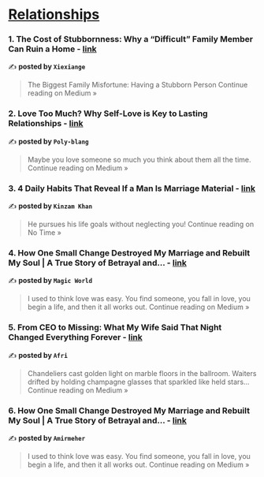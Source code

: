 
<h1><a href=https://medium.com/tag/relationships/recommended target="_blank" rel="noopener noreferrer">Relationships</a></h1>
<h3>1. The Cost of Stubbornness: Why a “Difficult” Family Member Can Ruin a Home - <a href="https://medium.com/@xiexiange2025/the-cost-of-stubbornness-why-a-difficult-family-member-can-ruin-a-home-abf65da5a265?source=rss------relationships-5" target="_blank" rel="noopener noreferrer">link</a></h3>

✍️ **posted by `Xiexiange`**

<blockquote>The Biggest Family Misfortune: Having a Stubborn Person
Continue reading on Medium »</blockquote>

<h3>2. Love Too Much? Why Self-Love is Key to Lasting Relationships - <a href="https://medium.com/@poly789blang/love-too-much-why-self-love-is-key-to-lasting-relationships-fe83b3c44cb8?source=rss------relationships-5" target="_blank" rel="noopener noreferrer">link</a></h3>

✍️ **posted by `Poly-blang`**

<blockquote>Maybe you love someone so much you think about them all the time.
Continue reading on Medium »</blockquote>

<h3>3. 4 Daily Habits That Reveal If a Man Is Marriage Material - <a href="https://medium.com/no-time/4-daily-habits-that-reveal-if-a-man-is-marriage-material-3a2df2f4269d?source=rss------relationships-5" target="_blank" rel="noopener noreferrer">link</a></h3>

✍️ **posted by `Kinzam Khan`**

<blockquote>He pursues his life goals without neglecting you!
Continue reading on No Time »</blockquote>

<h3>4. How One Small Change Destroyed My Marriage and Rebuilt My Soul | A True Story of Betrayal and… - <a href="https://medium.com/@aroooj406/how-one-small-change-destroyed-my-marriage-and-rebuilt-my-soul-a-true-story-of-betrayal-and-7eca50804656?source=rss------relationships-5" target="_blank" rel="noopener noreferrer">link</a></h3>

✍️ **posted by `Magic World`**

<blockquote>I used to think love was easy. You find someone, you fall in love, you begin a life, and then it all works out.
Continue reading on Medium »</blockquote>

<h3>5. From CEO to Missing: What My Wife Said That Night Changed Everything Forever - <a href="https://medium.com/@afri5958/from-ceo-to-missing-what-my-wife-said-that-night-changed-everything-forever-b56986aac2e0?source=rss------relationships-5" target="_blank" rel="noopener noreferrer">link</a></h3>

✍️ **posted by `Afri`**

<blockquote>Chandeliers cast golden light on marble floors in the ballroom. Waiters drifted by holding champagne glasses that sparkled like held stars…
Continue reading on Medium »</blockquote>

<h3>6. How One Small Change Destroyed My Marriage and Rebuilt My Soul | A True Story of Betrayal and… - <a href="https://medium.com/@amirmeher378/how-one-small-change-destroyed-my-marriage-and-rebuilt-my-soul-a-true-story-of-betrayal-and-5dcaa1779afd?source=rss------relationships-5" target="_blank" rel="noopener noreferrer">link</a></h3>

✍️ **posted by `Amirmeher`**

<blockquote>I used to think love was easy. You find someone, you fall in love, you begin a life, and then it all works out.
Continue reading on Medium »</blockquote>

